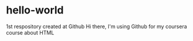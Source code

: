# hello-world
1st respository created at Github
Hi there,
I'm using Github for my coursera course about HTML
